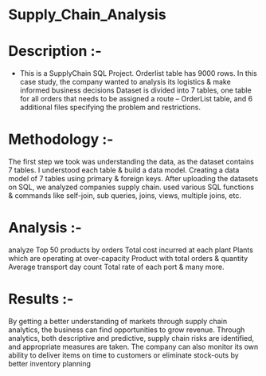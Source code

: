 # Supply_Chain_Analysis
# Description :-
* This is a SupplyChain SQL Project.
Orderlist table has 9000 rows.
In this case study, the company wanted to analysis its logistics & make informed business decisions
Dataset is divided into 7 tables, one table for all orders that needs to be assigned a route – OrderList table, and 6 additional files specifying the problem and restrictions.
# Methodology :-
The first step we took was understanding the data, as the dataset contains 7 tables.
I understood each table & build a data model. Creating a data model of 7 tables using primary & foreign keys.
After uploading the datasets on SQL, we analyzed companies supply chain.
used various SQL functions & commands like self-join, sub queries, joins, views, multiple joins, etc.
# Analysis :-
analyze Top 50 products by orders
Total cost incurred at each plant
Plants which are operating at over-capacity
Product with total orders & quantity
Average transport day count
Total rate of each port & many more.
# Results :-
By getting a better understanding of markets through supply chain analytics, the business can find opportunities to grow revenue.
Through analytics, both descriptive and predictive, supply chain risks are identified, and appropriate measures are taken.
The company can also monitor its own ability to deliver items on time to customers or eliminate stock-outs by better inventory planning
